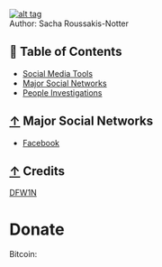   [![alt tag](https://media.giphy.com/media/cOX066ptkLf7xIPDhx/giphy.gif)](https://Twitter.com/Sacha_Roussakis)                          
 Author: Sacha Roussakis-Notter    
## 📖 Table of Contents
- [Social Media Tools](#social-media-tools)
- [Major Social Networks](#-major-social-networks)
- [People Investigations](#-people-investigations)


## [↑](#contents) Major Social Networks
* [Facebook](http://www.facebook.com)


## [↑](#contents) Credits
[DFW1N](https://github.com/DFW1N)
 # Donate
 Bitcoin:

